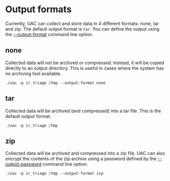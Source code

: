 # Output formats

Currently, UAC can collect and store data in 4 different formats: none, tar and zip. The default output format is ```tar```. You can define the output using the [--output-format](index.md#output-arguments) command line option.

## none

Collected data will not be archived or compressed. Instead, it will be copied directly to an output directory. This is useful in cases where the system has no archiving tool available.

```shell
./uac -p ir_triage /tmp --output-format none
```

## tar

Collected data will be archived (and compressed) into a tar file. This is the default output format.

```shell
./uac -p ir_triage /tmp
```

## zip

Collected data will be archived and compressed into a zip file. UAC can also encrypt the contents of the zip archive using a password defined by the [--output-password](index.md#output-arguments) command line option.

```shell
./uac -p ir_triage /tmp --output-format zip
```

